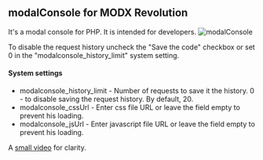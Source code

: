 ## modalConsole for MODX Revolution

It's a modal console for PHP. It is intended for developers.
![modalConsole](https://modzone.ru/assets/images/documentation/modalconsole_en.png) 

To disable the request history uncheck the "Save the code" checkbox or set 0 in the "modalconsole_history_limit" system setting.

#### System settings
- modalconsole_history_limit - Number of requests to save it the history. 0 - to disable saving the request history. By default, 20.
- modalconsole_cssUrl - Enter css file URL or leave the field empty to prevent his loading.
- modalconsole_jsUrl - Enter javascript file URL or leave the field empty to prevent his loading.

A [small video](https://youtu.be/NRbc8OR__BY) for clarity.